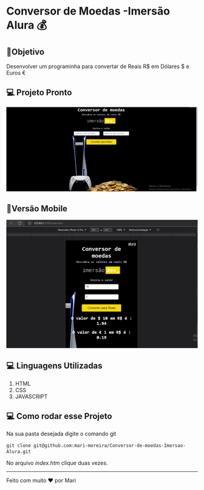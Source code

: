 # Conversor de Moedas -Imersão Alura 💰

## 🎯Objetivo
<p>Desenvolver um programinha para  convertar de Reais R$ em Dólares $ e Euros €</p>

##  💻 Projeto Pronto
![Projeto](./src/assets/images/Gif-Conversores-de-moeda-v2.gif)

## 📱Versão Mobile
![Versão Mobile](./src/assets/images/conversor-mobile.png)

## 💻 Linguagens Utilizadas
1. HTML
2. CSS
3. JAVASCRIPT

## 💻 Como rodar esse Projeto 
Na sua pasta desejada digite o comando git
~~~
git clone git@github.com:mari-moreira/Conversor-de-moedas-Imersao-Alura.git
~~~
 No arquivo *index.htm* clique duas vezes.
<hr>

Feito com muito ❤ por Mari 



